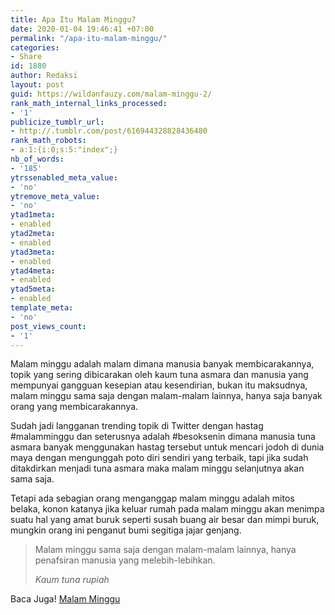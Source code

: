 ```yaml
---
title: Apa Itu Malam Minggu?
date: 2020-01-04 19:46:41 +07:00
permalink: "/apa-itu-malam-minggu/"
categories:
- Share
id: 1880
author: Redaksi
layout: post
guid: https://wildanfauzy.com/malam-minggu-2/
rank_math_internal_links_processed:
- '1'
publicize_tumblr_url:
- http://.tumblr.com/post/616944328828436480
rank_math_robots:
- a:1:{i:0;s:5:"index";}
nb_of_words:
- '185'
ytrssenabled_meta_value:
- 'no'
ytremove_meta_value:
- 'no'
ytad1meta:
- enabled
ytad2meta:
- enabled
ytad3meta:
- enabled
ytad4meta:
- enabled
ytad5meta:
- enabled
template_meta:
- 'no'
post_views_count:
- '1'
---
```


Malam minggu adalah malam dimana manusia banyak membicarakannya, topik yang sering dibicarakan oleh kaum tuna asmara dan manusia yang mempunyai gangguan kesepian atau kesendirian, bukan itu maksudnya, malam minggu sama saja dengan malam-malam lainnya, hanya saja banyak orang yang membicarakannya.

Sudah jadi langganan trending topik di Twitter dengan hastag #malamminggu dan seterusnya adalah #besoksenin dimana manusia tuna asmara banyak menggunakan hastag tersebut untuk mencari jodoh di dunia maya dengan mengunggah poto diri sendiri yang terbaik, tapi jika sudah ditakdirkan menjadi tuna asmara maka malam minggu selanjutnya akan sama saja.

Tetapi ada sebagian orang menganggap malam minggu adalah mitos belaka, konon katanya jika keluar rumah pada malam minggu akan menimpa suatu hal yang amat buruk seperti susah buang air besar dan mimpi buruk, mungkin orang ini penganut bumi segitiga jajar genjang.

<blockquote class="wp-block-quote">
  <p>
    Malam minggu sama saja dengan malam-malam lainnya, hanya penafsiran manusia yang melebih-lebihkan.
  </p>
  
  <cite>Kaum tuna rupiah </cite>
</blockquote>

Baca Juga! [Malam Minggu](https://wildanfauzy.com/malam-minggu/)